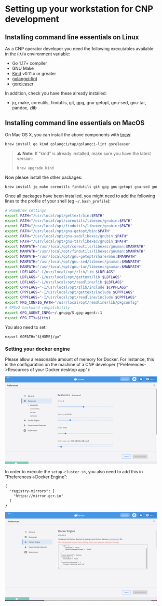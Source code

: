 # Setting up your workstation for CNP development

## Installing command line essentials on Linux

As a CNP operator developer you need the following executables available in
the `PATH` environment variable:

- Go 1.17+ compiler
- GNU Make
- [Kind](https://kind.sigs.k8s.io/) v0.11.x or greater
- [golangci-lint](https://github.com/golangci/golangci-lint)
- [goreleaser](https://goreleaser.com/)

In addition, check you have these already installed:

- jq, make, coreutils, findutils, git, gpg, gnu-getopt, gnu-sed, gnu-tar, pandoc, zlib

## Installing command line essentials on MacOS

On Mac OS X, you can install the above components with [brew](https://brew.sh/):

``` bash
brew install go kind golangci/tap/golangci-lint goreleaser
```

>**⚠️ Note:**
>If "kind" is already installed, make sure you have the latest version:
>
>``` bash
>brew upgrade kind
>```

Now please install the other packages:

``` bash
brew install jq make coreutils findutils git gpg gnu-getopt gnu-sed gnu-tar pandoc zlib
```

Once all packages have been installed, you might need to add the following lines to the profile of your shell (eg `~/.bash_profile`):

``` bash
# Homebrew settings
export PATH="/usr/local/opt/gettext/bin:$PATH"
export PATH="/usr/local/opt/coreutils/libexec/gnubin:$PATH"
export PATH="/usr/local/opt/findutils/libexec/gnubin:$PATH"
export PATH="/usr/local/opt/gnu-getopt/bin:$PATH"
export PATH="/usr/local/opt/gnu-sed/libexec/gnubin:$PATH"
export PATH="/usr/local/opt/gnu-tar/libexec/gnubin:$PATH"
export MANPATH="/usr/local/opt/coreutils/libexec/gnuman:$MANPATH"
export MANPATH="/usr/local/opt/findutils/libexec/gnuman:$MANPATH"
export MANPATH="/usr/local/opt/gnu-getopt/share/man:$MANPATH"
export MANPATH="/usr/local/opt/gnu-sed/libexec/gnuman:$MANPATH"
export MANPATH="/usr/local/opt/gnu-tar/libexec/gnuman:$MANPATH"
export LDFLAGS="-L/usr/local/opt/zlib/lib $LDFLAGS"
export LDFLAGS="-L/usr/local/opt/gettext/lib $LDFLAGS"
export LDFLAGS="-L/usr/local/opt/readline/lib $LDFLAGS"
export CPPFLAGS="-I/usr/local/opt/zlib/include $CPPFLAGS"
export CPPFLAGS="-I/usr/local/opt/gettext/include $CPPFLAGS"
export CPPFLAGS="-I/usr/local/opt/readline/include $CPPFLAGS"
export PKG_CONFIG_PATH="/usr/local/opt/readline/lib/pkgconfig"
# GPGv2 backward compatibility
export GPG_AGENT_INFO=~/.gnupg/S.gpg-agent::1
export GPG_TTY=$(tty)
```

You also need to set:

```
export GOPATH="${HOME}/go"
```

### Setting your docker engine

Please allow a reasonable amount of memory for Docker.
For instance, this is the configuration on the machine of a CNP developer
("Preferences->Resources of your Docker desktop app"):

![](./images/docker_resources.png)

In order to execute the `setup-cluster.sh`, you also need to add this in "Preferences->Docker Engine":

```
{
  "registry-mirrors": [
    "https://mirror.gcr.io"
  ]
}
```

![](./images/docker_settings.png)
